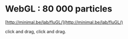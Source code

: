 <!--
id: 23546018669
link: http://tumblr.atmos.org/post/23546018669/webgl-80-000-particles
slug: webgl-80-000-particles
date: Tue May 22 2012 08:16:57 GMT-0700 (PDT)
publish: 2012-05-022
tags: 
title: WebGL : 80 000 particles
-->


WebGL : 80 000 particles
========================

[http://minimal.be/lab/fluGL/](http://minimal.be/lab/fluGL/)

click and drag, click and drag.

